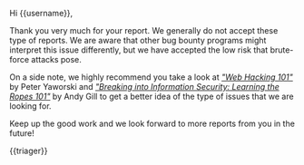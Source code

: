 Hi {{username}},

Thank you very much for your report. We generally do not accept these type of reports. We are aware that other bug bounty programs might interpret this issue differently, but we have accepted the low risk that brute-force attacks pose.

On a side note, we highly recommend you take a look at _["Web Hacking 101"](https://leanpub.com/web-hacking-101)_ by Peter Yaworski and _["Breaking into Information Security: Learning the Ropes 101"](https://leanpub.com/ltr101-breaking-into-infosec)_ by Andy Gill to get a better idea of the type of issues that we are looking for.

Keep up the good work and we look forward to more reports from you in the future!

{{triager}}
